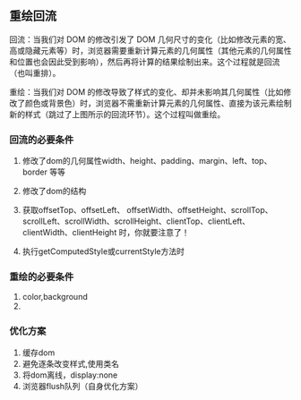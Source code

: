 ## 重绘回流

回流：当我们对 DOM 的修改引发了 DOM 几何尺寸的变化（比如修改元素的宽、高或隐藏元素等）时，浏览器需要重新计算元素的几何属性（其他元素的几何属性和位置也会因此受到影响），然后再将计算的结果绘制出来。这个过程就是回流（也叫重排）。

重绘：当我们对 DOM 的修改导致了样式的变化、却并未影响其几何属性（比如修改了颜色或背景色）时，浏览器不需重新计算元素的几何属性、直接为该元素绘制新的样式（跳过了上图所示的回流环节）。这个过程叫做重绘。

### 回流的必要条件
1. 修改了dom的几何属性width、height、padding、margin、left、top、border 等等

2. 修改了dom的结构
3. 获取offsetTop、offsetLeft、 offsetWidth、offsetHeight、scrollTop、scrollLeft、scrollWidth、scrollHeight、clientTop、clientLeft、clientWidth、clientHeight 时，你就要注意了！
4. 执行getComputedStyle或currentStyle方法时

### 重绘的必要条件
1. color,background
2. 

### 优化方案
1. 缓存dom
2. 避免逐条改变样式,使用类名
3. 将dom离线，display:none
4. 浏览器flush队列（自身优化方案）